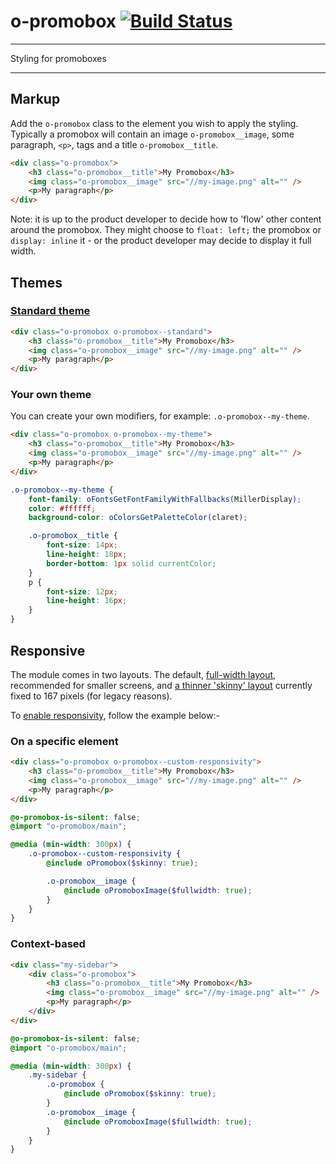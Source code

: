# o-promobox [![Build Status](https://travis-ci.org/Financial-Times/o-promobox.png?branch=master)](https://travis-ci.org/financial-times/o-promobox)

___
Styling for promoboxes
___

## Markup

Add the `o-promobox` class to the element you wish to apply the styling.  Typically a promobox will contain an image `o-promobox__image`, some paragraph, `<p>`, tags and a title `o-promobox__title`.

```html
<div class="o-promobox">
	<h3 class="o-promobox__title">My Promobox</h3>
	<img class="o-promobox__image" src="//my-image.png" alt="" />
	<p>My paragraph</p>
</div>
```

Note: it is up to the product developer to decide how to 'flow' other content around the promobox.  They might choose to `float: left;` the promobox or `display: inline` it - or the product developer may decide to display it full width.

## Themes

### [Standard theme](http://build.origami.ft.com/files/o-promobox/demos/standard.html)

```html
<div class="o-promobox o-promobox--standard">
	<h3 class="o-promobox__title">My Promobox</h3>
	<img class="o-promobox__image" src="//my-image.png" alt="" />
	<p>My paragraph</p>
</div>
```

### Your own theme

You can create your own modifiers, for example: `.o-promobox--my-theme`.

```html
<div class="o-promobox o-promobox--my-theme">
	<h3 class="o-promobox__title">My Promobox</h3>
	<img class="o-promobox__image" src="//my-image.png" alt="" />
	<p>My paragraph</p>
</div>
```

```scss
.o-promobox--my-theme {
	font-family: oFontsGetFontFamilyWithFallbacks(MillerDisplay);
	color: #ffffff;
	background-color: oColorsGetPaletteColor(claret);

	.o-promobox__title {
		font-size: 14px;
		line-height: 18px;
		border-bottom: 1px solid currentColor;
	}
	p {
		font-size: 12px;
		line-height: 16px;
	}
}
```

## Responsive

The module comes in two layouts.  The default, [full-width layout](http://build.origami.ft.com/files/o-promobox/demos/standard.html), recommended for smaller screens, and [a thinner 'skinny' layout](http://build.origami.ft.com/files/o-promobox/demos/standard-skinny.html) currently fixed to 167 pixels (for legacy reasons).

To [enable responsivity](http://build.origami.ft.com/files/o-promobox/demos/custom-responsivity.html), follow the example below:-

### On a specific element

```html
<div class="o-promobox o-promobox--custom-responsivity">
	<h3 class="o-promobox__title">My Promobox</h3>
	<img class="o-promobox__image" src="//my-image.png" alt="" />
	<p>My paragraph</p>
</div>
```

```scss
@o-promobox-is-silent: false;
@import "o-promobox/main";

@media (min-width: 300px) {
	.o-promobox--custom-responsivity {
		@include oPromobox($skinny: true);

		.o-promobox__image {
			@include oPromoboxImage($fullwidth: true);
		}
	}
}
```

### Context-based

```html
<div class="my-sidebar">
	<div class="o-promobox">
		<h3 class="o-promobox__title">My Promobox</h3>
		<img class="o-promobox__image" src="//my-image.png" alt="" />
		<p>My paragraph</p>
	</div>
</div>
```

```scss
@o-promobox-is-silent: false;
@import "o-promobox/main";

@media (min-width: 300px) {
	.my-sidebar {
		.o-promobox {
			@include oPromobox($skinny: true);
		}
		.o-promobox__image {
			@include oPromoboxImage($fullwidth: true);
		}
	}
}
```
